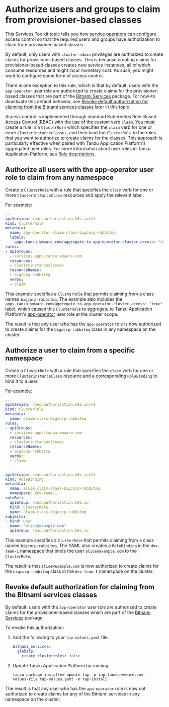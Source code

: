 # Authorize users and groups to claim from provisioner-based classes

This Services Toolkit topic tells you how [service operators](../reference/terminology-and-user-roles.hbs.md#so)
can configure access control so that the required users
and groups have authorization to claim from provisioner-based classes.

By default, only users with `cluster-admin` privileges are authorized to create claims for
provisioner-based classes.
This is because creating claims for provisioner-based classes creates new service instances,
all of which consume resources and might incur monetary cost.
As such, you might want to configure some form of access control.

There is one exception to this rule, which is that by default, users with the `app-operator`
user role are authorized to create claims for the provisioner-based classes that are part of the
[Bitnami Services](../../bitnami-services/about.hbs.md) package.
For how-to deactivate this default behavior, see
[Revoke default authorization for claiming from the Bitnami services classes](#bitnami-services)
later in this topic.

Access control is implemented through standard Kubernetes Role-Based Access Control (RBAC) with
the use of the custom verb `claim`.
You must create a rule in a `ClusterRole` which specifies the `claim` verb for one or
more `clusterinstanceclasses`, and then bind the `ClusterRole` to the roles that you want to
authorize to create claims for the classes.
This approach is particularly effective when paired with Tanzu Application Platform's aggregated user roles.
For more information about user roles in Tanzu Application Platform, see
[Role descriptions](../../authn-authz/role-descriptions.html).

## <a id="auth-all-users"></a> Authorize all users with the app-operator user role to claim from any namespace

Create a `ClusterRole` with a rule that specifies the `claim` verb for one or more `ClusterInstanceClass`
resources and apply the relevant label.

For example:

```yaml
---
apiVersion: rbac.authorization.k8s.io/v1
kind: ClusterRole
metadata:
  name: app-operator-claim-class-bigcorp-rabbitmq
  labels:
    apps.tanzu.vmware.com/aggregate-to-app-operator-cluster-access: "true"
rules:
- apiGroups:
  - services.apps.tanzu.vmware.com
  resources:
  - clusterinstanceclasses
  resourceNames:
  - bigcorp-rabbitmq
  verbs:
  - claim
```

This example specifies a `ClusterRole` that permits claiming from a class named `bigcorp-rabbitmq`.
The example also includes the `apps.tanzu.vmware.com/aggregate-to-app-operator-cluster-access: "true"` label,
which causes this `ClusterRole` to aggregate to Tanzu Application Platform's [app-operator](../../authn-authz/role-descriptions.html#app-operator)
user role at the cluster scope.

The result is that any user who has the `app-operator` role is now authorized to create claims
for the `bigcorp-rabbitmq` class in any namespace on the cluster.

## <a id="auth-one-user"></a> Authorize a user to claim from a specific namespace

Create a `ClusterRole` with a rule that specifies the `claim` verb for one or more `ClusterInstanceClass`
resource and a corresponding `RoleBinding` to bind it to a user.

For example:

```yaml
---
apiVersion: rbac.authorization.k8s.io/v1
kind: ClusterRole
metadata:
  name: claim-class-bigcorp-rabbitmq
rules:
- apiGroups:
  - services.apps.tanzu.vmware.com
  resources:
  - clusterinstanceclasses
  resourceNames:
  - bigcorp-rabbitmq
  verbs:
  - claim

---
apiVersion: rbac.authorization.k8s.io/v1
kind: RoleBinding
metadata:
  name: alice-claim-class-bigcorp-rabbitmq
  namespace: dev-team-1
roleRef:
  apiGroup: rbac.authorization.k8s.io
  kind: ClusterRole
  name: claim-class-bigcorp-rabbitmq
subjects:
- kind: User
  name: "alice@example.com"
  apiGroup: rbac.authorization.k8s.io
```

This example specifies a `ClusterRole` that permits claiming from a class named `bigcorp-rabbitmq`.
The YAML also creates a `RoleBinding` in the `dev-team-1` namespace that binds the user
`alice@example.com` to the `ClusterRole`.

The result is that `alice@example.com` is now authorized to create claims for the
`bigcorp-rabbitmq` class in the `dev-team-1` namespace on the cluster.

## <a id="bitnami-services"></a> Revoke default authorization for claiming from the Bitnami services classes

By default, users with the `app-operator` user role are authorized to create claims for the
provisioner-based classes which are part of the [Bitnami Services](../../bitnami-services/about.hbs.md) package.

To revoke this authorization:

1. Add the following to your `tap-values.yaml` file:

    ```yaml
    bitnami_services:
      globals:
        create_clusterroles: false
    ```

1. Update Tanzu Application Platform by running:

    ```console
    tanzu package installed update tap -p tap.tanzu.vmware.com --values-file tap-values.yaml -n tap-install
    ```

The result is that any user who has the `app-operator` role is now not authorized to create claims
for any of the Bitnami services in any namespace on the cluster.
